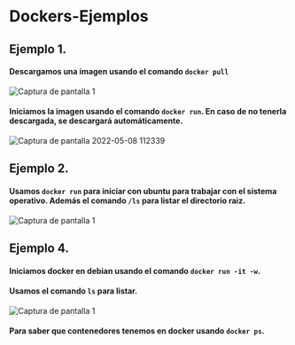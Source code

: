 # Dockers-Ejemplos

## Ejemplo 1.

#### Descargamos una imagen usando el comando `docker pull`

![Captura de pantalla 1](https://user-images.githubusercontent.com/82807688/167292483-7ee9dd56-d5fc-4321-b317-280e2f465b32.png)

#### Iniciamos la imagen usando el comando `docker run`. En caso de no tenerla descargada, se descargará automáticamente.

![Captura de pantalla 2022-05-08 112339](https://user-images.githubusercontent.com/82807688/167292538-cface555-ef50-45e0-8747-534a34d0bb30.png)


## Ejemplo 2.

#### Usamos `docker run` para iniciar con ubuntu para trabajar con el sistema operativo. Además el comando `/ls` para listar el directorio raiz.

![Captura de pantalla 1](https://user-images.githubusercontent.com/82807688/167293568-032fa6bf-7458-4897-bf61-7fcc7563d848.png)

## Ejemplo 4.

#### Iniciamos docker en debian usando el comando `docker run -it -w`.
#### Usamos el comando `ls` para listar.
![Captura de pantalla 1](https://user-images.githubusercontent.com/82807688/167293776-af4037d6-8ef4-422b-8f0b-fa331a8c9521.png)

#### Para saber que contenedores tenemos en docker usando `docker ps`.




